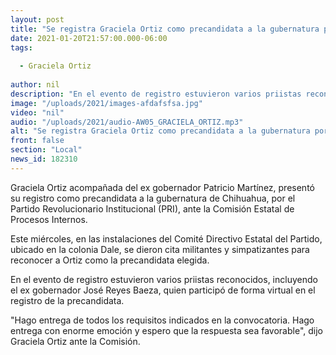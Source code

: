 ```yaml
---
layout: post
title: "Se registra Graciela Ortiz como precandidata a la gubernatura por el PRI"
date: 2021-01-20T21:57:00.000-06:00
tags:
  
  - Graciela Ortiz
  
author: nil
description: "En el evento de registro estuvieron varios priistas reconocidos, incluyendo el ex gobernador José Reyes Baeza"
image: "/uploads/2021/images-afdafsfsa.jpg"
video: "nil"
audio: "/uploads/2021/audio-AW05_GRACIELA_ORTIZ.mp3"
alt: "Se registra Graciela Ortiz como precandidata a la gubernatura por el PRI"
front: false
section: "Local"
news_id: 182310
---
```


Graciela Ortiz acompañada del ex gobernador Patricio Martínez, presentó su registro como precandidata a la gubernatura de Chihuahua, por el Partido Revolucionario Institucional (PRI), ante la Comisión Estatal de Procesos Internos.

Este miércoles, en las instalaciones del Comité Directivo Estatal del Partido, ubicado en la colonia Dale, se dieron cita militantes y simpatizantes para reconocer a Ortiz como la precandidata elegida. 

En el evento de registro estuvieron varios priistas reconocidos, incluyendo el ex gobernador José Reyes Baeza, quien participó de forma virtual en el registro de la precandidata.

"Hago entrega de todos los requisitos indicados en la convocatoria. Hago entrega con enorme emoción y espero que la respuesta sea favorable", dijo Graciela Ortiz ante la Comisión.